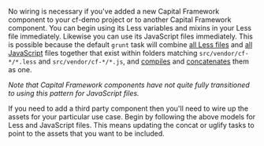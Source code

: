 

No wiring is necessary if you've added a new Capital Framework component to
your cf-demo project or to another Capital Framework component.
You can begin using its Less variables and mixins in your Less file immediately.
Likewise you can use its JavaScript files immediately.
This is possible because the default `grunt` task will combine
[all Less files](https://github.com/cfpb/cf-grunt-config/blob/master/tasks/options/concat.js#L5)
and [all JavaScript](https://github.com/cfpb/cf-demo/blob/master/Gruntfile.js#L53)
files together that exist within folders matching `src/vendor/cf-*/*.less` and
`src/vendor/cf-*/*.js`,
and [compiles](https://github.com/cfpb/cf-grunt-config/blob/master/tasks/options/less.js#L12)
and [concatenates](https://github.com/cfpb/cf-expandables/blob/gh-pages/Gruntfile.js#L92)
them as one.

_Note that Capital Framework components have not quite fully transitioned to
using this pattern for JavaScript files._

If you need to add a third party component then you'll need to wire up the
assets for your particular use case.
Begin by following the above models for Less and JavaScript files.
This means updating the concat or uglify tasks to point to the assets that
you want to be included.
